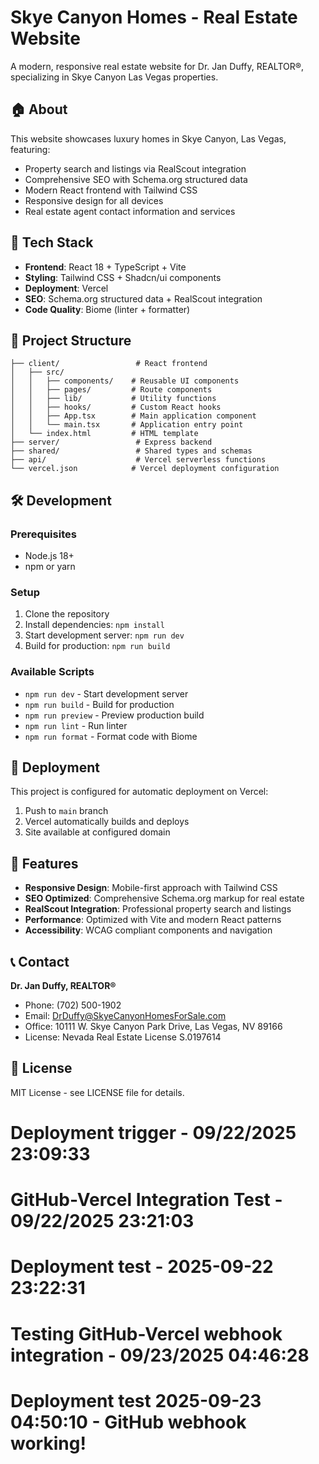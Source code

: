 # Skye Canyon Homes - Real Estate Website

A modern, responsive real estate website for Dr. Jan Duffy, REALTOR®, specializing in Skye Canyon Las Vegas properties.

## 🏠 About

This website showcases luxury homes in Skye Canyon, Las Vegas, featuring:
- Property search and listings via RealScout integration
- Comprehensive SEO with Schema.org structured data
- Modern React frontend with Tailwind CSS
- Responsive design for all devices
- Real estate agent contact information and services

## 🚀 Tech Stack

- **Frontend**: React 18 + TypeScript + Vite
- **Styling**: Tailwind CSS + Shadcn/ui components
- **Deployment**: Vercel
- **SEO**: Schema.org structured data + RealScout integration
- **Code Quality**: Biome (linter + formatter)

## 📁 Project Structure

```
├── client/                 # React frontend
│   ├── src/
│   │   ├── components/    # Reusable UI components
│   │   ├── pages/         # Route components
│   │   ├── lib/           # Utility functions
│   │   ├── hooks/         # Custom React hooks
│   │   ├── App.tsx        # Main application component
│   │   └── main.tsx       # Application entry point
│   └── index.html         # HTML template
├── server/                 # Express backend
├── shared/                 # Shared types and schemas
├── api/                    # Vercel serverless functions
└── vercel.json            # Vercel deployment configuration
```

## 🛠️ Development

### Prerequisites
- Node.js 18+
- npm or yarn

### Setup
1. Clone the repository
2. Install dependencies: `npm install`
3. Start development server: `npm run dev`
4. Build for production: `npm run build`

### Available Scripts
- `npm run dev` - Start development server
- `npm run build` - Build for production
- `npm run preview` - Preview production build
- `npm run lint` - Run linter
- `npm run format` - Format code with Biome

## 🚀 Deployment

This project is configured for automatic deployment on Vercel:

1. Push to `main` branch
2. Vercel automatically builds and deploys
3. Site available at configured domain

## 📱 Features

- **Responsive Design**: Mobile-first approach with Tailwind CSS
- **SEO Optimized**: Comprehensive Schema.org markup for real estate
- **RealScout Integration**: Professional property search and listings
- **Performance**: Optimized with Vite and modern React patterns
- **Accessibility**: WCAG compliant components and navigation

## 📞 Contact

**Dr. Jan Duffy, REALTOR®**
- Phone: (702) 500-1902
- Email: DrDuffy@SkyeCanyonHomesForSale.com
- Office: 10111 W. Skye Canyon Park Drive, Las Vegas, NV 89166
- License: Nevada Real Estate License S.0197614

## 📄 License

MIT License - see LICENSE file for details.
# Deployment trigger - 09/22/2025 23:09:33
# GitHub-Vercel Integration Test - 09/22/2025 23:21:03
# Deployment test - 2025-09-22 23:22:31
# Testing GitHub-Vercel webhook integration - 09/23/2025 04:46:28
# Deployment test 2025-09-23 04:50:10 - GitHub webhook working!
